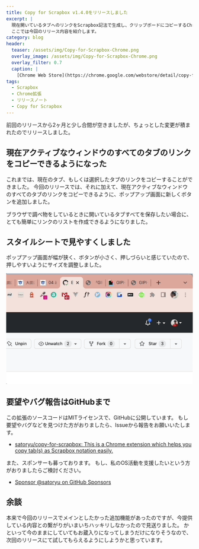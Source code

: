 ```yaml
---
title: Copy for Scrapbox v1.4.0をリリースしました
excerpt: |
  現在開いているタブへのリンクをScrapbox記法で生成し、クリップボードにコピーするChrome拡張の新しいバージョンをリリースしました。
  ここでは今回のリリース内容を紹介します。
category: blog
header:
  teaser: /assets/img/Copy-for-Scrapbox-Chrome.png
  overlay_image: /assets/img/Copy-for-Scrapbox-Chrome.png
  overlay_filter: 0.7
  caption: |
    [Chrome Web Store](https://chrome.google.com/webstore/detail/copy-for-scrapbox/kalhokahkhkmbkiliieonfdmdeajlnog)
tags:
  - Scrapbox
  - Chrome拡張
  - リリースノート
  - Copy for Scrapbox
---
```


前回のリリースから2ヶ月と少し合間が空きましたが、ちょっとした変更が積まれたのでリリースしました。

## 現在アクティブなウィンドウのすべてのタブのリンクをコピーできるようになった

これまでは、現在のタブ、もしくは選択したタブのリンクをコピーすることができました。
今回のリリースでは、それに加えて、現在アクティブなウィンドウのすべてのタブのリンクをコピーできるように、ポップアップ画面に新しくボタンを追加しました。

ブラウザで調べ物をしているときに開いているタブすべてを保存したい場合に、とても簡単にリンクのリストを作成できるようになりました。

## スタイルシートで見やすくしました

ポップアップ画面が幅が狭く、ボタンが小さく、押しづらいと感じていたので、押しやすいようにサイズを調整しました。

![ポップアップ画面](/assets/img/2023-03-05/popup.gif)

## 要望やバグ報告はGitHubまで

この拡張のソースコードはMITライセンスで、GitHubに公開しています。
もし要望やバグなどを見つけた方がおりましたら、Issueから報告をお願いいたします。

- [satoryu/copy-for-scrapbox: This is a Chrome extension which helps you copy tab(s) as Scrapbox notation easily.](https://github.com/satoryu/copy-for-scrapbox)

また、スポンサーも募っております。
もし、私のOS活動を支援したいという方がおりましたらご検討ください。

- [Sponsor @satoryu on GitHub Sponsors](https://github.com/sponsors/satoryu)

## 余談

本来で今回のリリースでメインとしたかった追加機能があったのですが、今提供している内容との繋がりがいまいちハッキリしなかったので見送りました。
かといって今のままにしていてもお蔵入りになってしまうだけになりそうなので、次回のリリースにて試してもらえるようにしようかと思っています。
